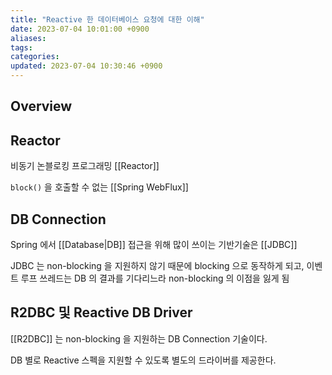 ```yaml
---
title: "Reactive 한 데이터베이스 요청에 대한 이해"
date: 2023-07-04 10:01:00 +0900
aliases: 
tags: 
categories: 
updated: 2023-07-04 10:30:46 +0900
---
```


## Overview

## Reactor

비동기 논블로킹 프로그래밍 [[Reactor]]

`block()` 을 호출할 수 없는 [[Spring WebFlux]]

## DB Connection

Spring 에서 [[Database|DB]] 접근을 위해 많이 쓰이는 기반기술은 [[JDBC]]

JDBC 는 non-blocking 을 지원하지 않기 때문에 blocking 으로 동작하게 되고, 이벤트 루프 쓰레드는 DB 의 결과를 기다리느라 non-blocking 의 이점을 잃게 됨

## R2DBC 및 Reactive DB Driver

[[R2DBC]] 는 non-blocking 을 지원하는 DB Connection 기술이다.

DB 별로 Reactive 스펙을 지원할 수 있도록 별도의 드라이버를 제공한다.
